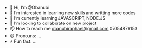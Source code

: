 - 👋 Hi, I’m @Obanubi
- 👀 I’m interested in learning new skills and writting more codes
- 🌱 I’m currently learning JAVASCRIPT, NODE.JS
- 💞️ I’m looking to collaborate on new project
- 📫 How to reach me obanubiraphael@gmail.com   07054876153
- 😄 Pronouns: ...
- ⚡ Fun fact: ...

<!---
Obanubi/Obanubi is a ✨ special ✨ repository because its `README.md` (this file) appears on your GitHub profile.
You can click the Preview link to take a look at your changes.
--->
